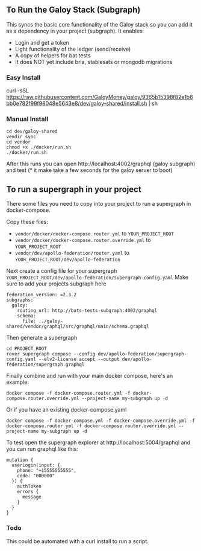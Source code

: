 ## To Run the Galoy Stack (Subgraph)

This syncs the basic core functionality of the Galoy stack so you can add it as a dependency in your project (subgraph). It enables:

- Login and get a token
- Light functionality of the ledger (send/receive)
- A copy of helpers for bat tests
- It does NOT yet include bria, stablesats or mongodb migrations

### Easy Install
curl -sSL https://raw.githubusercontent.com/GaloyMoney/galoy/9365b15398f82e1b8bb0e782f99f98048e5643e8/dev/galoy-shared/install.sh | sh

### Manual Install

```
cd dev/galoy-shared
vendir sync
cd vendor
chmod +x ./docker/run.sh
./docker/run.sh
```

After this runs you can open http://localhost:4002/graphql (galoy subgraph) and test (* it make take a few seconds for the galoy server to boot)

## To run a supergraph in your project
There some files you need to copy into your project to run a supergraph in docker-compose.

Copy these files:
- `vendor/docker/docker-compose.router.yml` to `YOUR_PROJECT_ROOT`
- `vendor/docker/docker-compose.router.override.yml` to `YOUR_PROJECT_ROOT`
- `vendor/dev/apollo-federation/router.yaml` to `YOUR_PROJECT_ROOT/dev/apollo-federation`

Next create a config file for your supergraph `YOUR_PROJECT_ROOT/dev/apollo-federation/supergraph-config.yaml`
Make sure to add your projects subgraph here
```
federation_version: =2.3.2
subgraphs:
  galoy:
    routing_url: http://bats-tests-subgraph:4002/graphql
    schema:
      file: ../galoy-shared/vendor/graphql/src/graphql/main/schema.graphql
```

Then generate a supergraph
```
cd PROJECT_ROOT
rover supergraph compose --config dev/apollo-federation/supergraph-config.yaml --elv2-license accept --output dev/apollo-federation/supergraph.graphql
```

Finally combine and run with your main docker compose, here's an example:
```
docker compose -f docker-compose.router.yml -f docker-compose.router.override.yml --project-name my-subgraph up -d
```

Or if you have an existing docker-compose.yaml
```
docker compose -f docker-compose.yml -f docker-compose.override.yml -f docker-compose.router.yml -f docker-compose.router.override.yml --project-name my-subgraph up -d
```

To test open the supergraph explorer at http://localhost:5004/graphql and you can run graphql like this:
```
mutation {
  userLogin(input: {
    phone: "+15555555555",
    code: "000000"
  }) {
    authToken
    errors {
      message
    }
  }
}
```


### Todo
This could be automated with a curl install to run a script.
